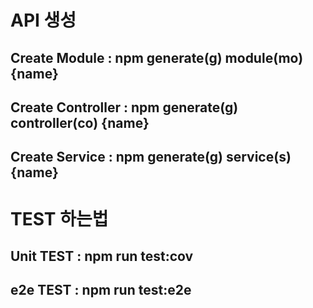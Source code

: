 # API 생성

Create Module : npm generate(g) module(mo) {name}
---
Create Controller : npm generate(g) controller(co) {name}
---
Create Service : npm generate(g) service(s) {name}
---

# TEST 하는법 

Unit TEST : npm run test:cov
---
e2e TEST : npm run test:e2e
---